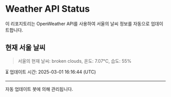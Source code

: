 
# Weather API Status

이 리포지토리는 OpenWeather API를 사용하여 서울의 날씨 정보를 자동으로 업데이트합니다.

## 현재 서울 날씨
> 서울의 현재 날씨: broken clouds, 온도: 7.07°C, 습도: 55%

⏳ 업데이트 시간: 2025-03-01 16:16:44 (UTC)

---
자동 업데이트 봇에 의해 관리됩니다.
